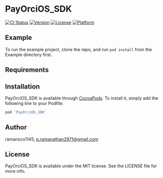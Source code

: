 # PayOrciOS_SDK

[![CI Status](https://img.shields.io/travis/ramanocs1145/PayOrciOS_SDK.svg?style=flat)](https://travis-ci.org/ramanocs1145/PayOrciOS_SDK)
[![Version](https://img.shields.io/cocoapods/v/PayOrciOS_SDK.svg?style=flat)](https://cocoapods.org/pods/PayOrciOS_SDK)
[![License](https://img.shields.io/cocoapods/l/PayOrciOS_SDK.svg?style=flat)](https://cocoapods.org/pods/PayOrciOS_SDK)
[![Platform](https://img.shields.io/cocoapods/p/PayOrciOS_SDK.svg?style=flat)](https://cocoapods.org/pods/PayOrciOS_SDK)

## Example

To run the example project, clone the repo, and run `pod install` from the Example directory first.

## Requirements

## Installation

PayOrciOS_SDK is available through [CocoaPods](https://cocoapods.org). To install
it, simply add the following line to your Podfile:

```ruby
pod 'PayOrciOS_SDK'
```

## Author

ramanocs1145, p.ramanathan2971@gmail.com

## License

PayOrciOS_SDK is available under the MIT license. See the LICENSE file for more info.
